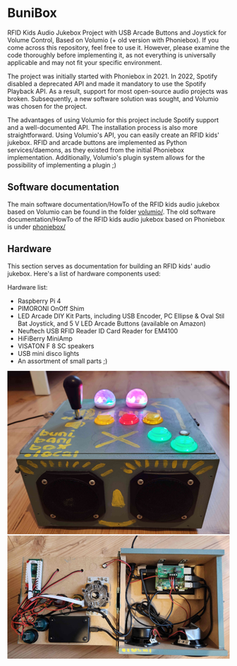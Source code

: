 # BuniBox

RFID Kids Audio Jukebox Project with USB Arcade Buttons and Joystick for Volume Control, Based on Volumio (+ old version with Phoniebox). If you come across this repository, feel free to use it. However, please examine the code thoroughly before implementing it, as not everything is universally applicable and may not fit your specific environment.

The project was initially started with Phoniebox in 2021. In 2022, Spotify disabled a deprecated API and made it mandatory to use the Spotify Playback API. As a result, support for most open-source audio projects was broken. Subsequently, a new software solution was sought, and Volumio was chosen for the project.

The advantages of using Volumio for this project include Spotify support and a well-documented API. The installation process is also more straightforward. Using Volumio's API, you can easily create an RFID kids' jukebox. RFID and arcade buttons are implemented as Python services/daemons, as they existed from the initial Phoniebox implementation. Additionally, Volumio's plugin system allows for the possibility of implementing a plugin ;)


## Software documentation

The main software documentation/HowTo of the RFID kids audio jukebox based on Volumio can be found in the folder [volumio/](volumio/README.md). 
The old software documentation/HowTo of the RFID kids audio jukebox based on Phoniebox is under [phoniebox/](phoniebox/README.md)


## Hardware

This section serves as documentation for building an RFID kids' audio jukebox. Here's a list of hardware components used:

Hardware list:
- Raspberry Pi 4
- PIMORONI OnOff Shim
- LED Arcade DIY Kit Parts, including USB Encoder, PC Ellipse & Oval Stil Bat Joystick, and 5 V LED Arcade Buttons (available on Amazon)
- Neuftech USB RFID Reader ID Card Reader for EM4100
- HiFiBerry MiniAmp
- VISATON F 8 SC speakers
- USB mini disco lights
- An assortment of small parts ;)

![BuniBox outside](img/bunibox_outside.jpg?raw=true "Title")
![BuniBox inside](img/bunibox_inside.jpg?raw=true "Title")





